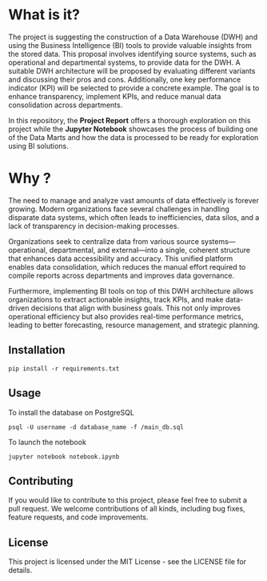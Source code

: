 # What is it?
The project is suggesting the construction of a Data Warehouse (DWH) and using the Business Intelligence (BI) tools to 
provide valuable insights from the stored data. This proposal involves identifying source systems, such as operational 
and departmental systems, to provide data for the DWH. A suitable DWH architecture will be proposed by evaluating 
different variants and discussing their pros and cons. Additionally, one key performance indicator (KPI) will be 
selected to provide a concrete example. The goal is to enhance transparency, implement KPIs, and reduce manual data 
consolidation across departments.

In this repository, the __Project Report__ offers a thorough exploration on this project while the __Jupyter Notebook__ 
 showcases the process of building one of the Data Marts and how the data is processed to be ready for exploration using 
BI solutions.

# Why ?
The need to manage and analyze vast amounts of data effectively is forever growing. Modern organizations face several 
challenges in handling disparate data systems, which often leads to inefficiencies, data silos, and a lack of 
transparency in decision-making processes. 

Organizations seek to centralize data from various source systems—operational, departmental, and external—into a single,
coherent structure that enhances data accessibility and accuracy. This unified platform enables data consolidation, 
which reduces the manual effort required to compile reports across departments and improves data governance.

Furthermore, implementing BI tools on top of this DWH architecture allows organizations to extract actionable insights, 
track KPIs, and make data-driven decisions that align with business goals. This not only improves operational efficiency
but also provides real-time performance metrics, leading to better forecasting, resource management, and strategic 
planning.

## Installation

```shell 
pip install -r requirements.txt
```

## Usage

To install the database on PostgreSQL 
```shell
psql -U username -d database_name -f /main_db.sql
```

To launch the notebook
```Shell 
jupyter notebook notebook.ipynb

```

## Contributing

If you would like to contribute to this project, please feel free to submit a pull request. We welcome contributions of 
all kinds, including bug fixes, feature requests, and code improvements.

## License

This project is licensed under the MIT License - see the LICENSE file for details.
